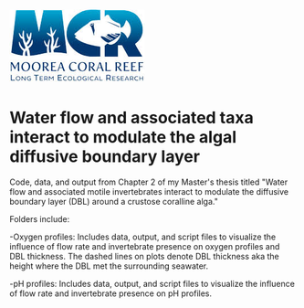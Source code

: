# ![](images.jpeg)

# Water flow and associated taxa interact to modulate the algal diffusive boundary layer

Code, data, and output from Chapter 2 of my Master's thesis titled "Water flow and associated motile invertebrates interact to modulate the diffusive boundary layer (DBL) around a crustose coralline alga."

Folders include:

-Oxygen profiles: Includes data, output, and script files to visualize the influence of flow rate and invertebrate presence on oxygen profiles and DBL thickness. The dashed lines on plots denote DBL thickness aka the height where the DBL met the surrounding seawater.

-pH profiles: Includes data, output, and script files to visualize the influence of flow rate and invertebrate presence on pH profiles.
